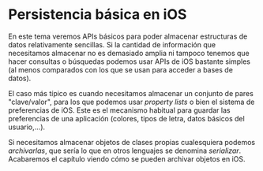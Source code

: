 # Persistencia básica en iOS

En este tema veremos APIs básicos para poder almacenar estructuras de datos relativamente sencillas. Si la cantidad de información que necesitamos almacenar no es demasiado amplia ni tampoco tenemos que hacer consultas o búsquedas podemos usar APIs de iOS bastante simples (al menos comparados con los que se usan para acceder a bases de datos).

El caso más típico es cuando necesitamos almacenar un conjunto de pares "clave/valor", para los que podemos usar *property lists* o bien el sistema de preferencias de iOS. Este es el mecanismo habitual para guardar las preferencias de una aplicación (colores, tipos de letra, datos básicos del usuario,...).

Si necesitamos almacenar objetos de clases propias cualesquiera podemos *archivarlas*, que sería lo que en otros lenguajes se denomina *serializar*. Acabaremos el capítulo viendo cómo se pueden archivar objetos en iOS.